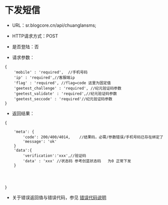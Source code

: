 
# 下发短信

- URL：sr.blogcore.cn/api/chuanglansms;       

- HTTP请求方式：POST

- 是否登陆：否

- 请求参数：

```
{
    'mobile' : 'required',	//手机号码
    'ip' : 'required',//客服端ip
    'flag' : 'required', //flag=code 这里为固定值
    'geetest_challenge' : 'required', //纪元验证码参数
    'geetest_validate' : 'required',//纪元验证码参数
    'geetest_seccode' : 'required'//纪元验证码参数
}
```

 

- 返回结果：

```
{
    
    'meta': {
        'code': 200/400/4014,    //结果码，必需/参数错误/手机号码已存在绑定了
        'message': 'ok'
    }
	'data':{
		'verification':'xxx',//验证码
		'data' : 'xxx' //状态码 参考创蓝状态码   为0 正常下发 
	}
	
	


}

```

- 关于错误返回值与错误代码，参见 [错误代码说明](../README.md)
